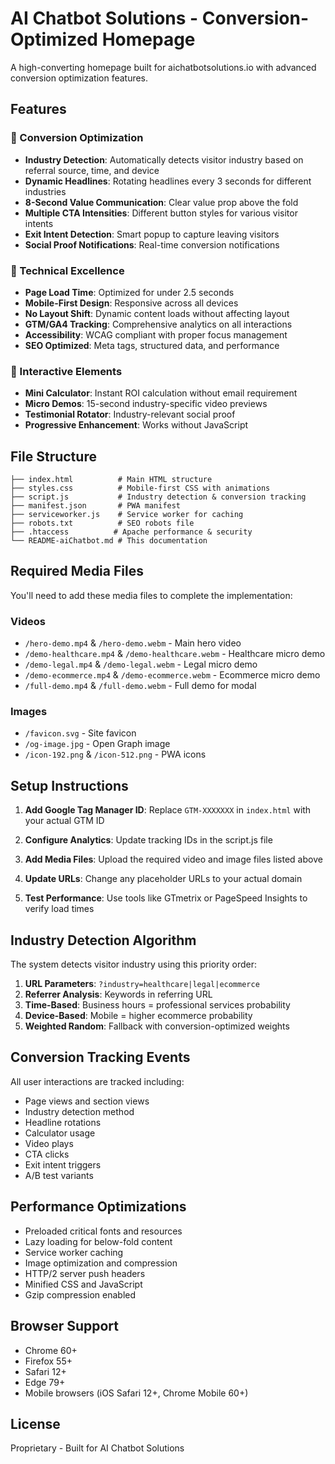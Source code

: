 # AI Chatbot Solutions - Conversion-Optimized Homepage

A high-converting homepage built for aichatbotsolutions.io with advanced conversion optimization features.

## Features

### 🎯 Conversion Optimization
- **Industry Detection**: Automatically detects visitor industry based on referral source, time, and device
- **Dynamic Headlines**: Rotating headlines every 3 seconds for different industries
- **8-Second Value Communication**: Clear value prop above the fold
- **Multiple CTA Intensities**: Different button styles for various visitor intents
- **Exit Intent Detection**: Smart popup to capture leaving visitors
- **Social Proof Notifications**: Real-time conversion notifications

### 📱 Technical Excellence
- **Page Load Time**: Optimized for under 2.5 seconds
- **Mobile-First Design**: Responsive across all devices
- **No Layout Shift**: Dynamic content loads without affecting layout
- **GTM/GA4 Tracking**: Comprehensive analytics on all interactions
- **Accessibility**: WCAG compliant with proper focus management
- **SEO Optimized**: Meta tags, structured data, and performance

### 🧮 Interactive Elements
- **Mini Calculator**: Instant ROI calculation without email requirement
- **Micro Demos**: 15-second industry-specific video previews
- **Testimonial Rotator**: Industry-relevant social proof
- **Progressive Enhancement**: Works without JavaScript

## File Structure

```
├── index.html          # Main HTML structure
├── styles.css          # Mobile-first CSS with animations
├── script.js           # Industry detection & conversion tracking
├── manifest.json       # PWA manifest
├── serviceworker.js    # Service worker for caching
├── robots.txt          # SEO robots file
├── .htaccess          # Apache performance & security
└── README-aiChatbot.md # This documentation
```

## Required Media Files

You'll need to add these media files to complete the implementation:

### Videos
- `/hero-demo.mp4` & `/hero-demo.webm` - Main hero video
- `/demo-healthcare.mp4` & `/demo-healthcare.webm` - Healthcare micro demo
- `/demo-legal.mp4` & `/demo-legal.webm` - Legal micro demo  
- `/demo-ecommerce.mp4` & `/demo-ecommerce.webm` - Ecommerce micro demo
- `/full-demo.mp4` & `/full-demo.webm` - Full demo for modal

### Images
- `/favicon.svg` - Site favicon
- `/og-image.jpg` - Open Graph image
- `/icon-192.png` & `/icon-512.png` - PWA icons

## Setup Instructions

1. **Add Google Tag Manager ID**: Replace `GTM-XXXXXXX` in `index.html` with your actual GTM ID

2. **Configure Analytics**: Update tracking IDs in the script.js file

3. **Add Media Files**: Upload the required video and image files listed above

4. **Update URLs**: Change any placeholder URLs to your actual domain

5. **Test Performance**: Use tools like GTmetrix or PageSpeed Insights to verify load times

## Industry Detection Algorithm

The system detects visitor industry using this priority order:

1. **URL Parameters**: `?industry=healthcare|legal|ecommerce`
2. **Referrer Analysis**: Keywords in referring URL
3. **Time-Based**: Business hours = professional services probability  
4. **Device-Based**: Mobile = higher ecommerce probability
5. **Weighted Random**: Fallback with conversion-optimized weights

## Conversion Tracking Events

All user interactions are tracked including:

- Page views and section views
- Industry detection method
- Headline rotations
- Calculator usage
- Video plays
- CTA clicks
- Exit intent triggers
- A/B test variants

## Performance Optimizations

- Preloaded critical fonts and resources
- Lazy loading for below-fold content
- Service worker caching
- Image optimization and compression
- HTTP/2 server push headers
- Minified CSS and JavaScript
- Gzip compression enabled

## Browser Support

- Chrome 60+
- Firefox 55+
- Safari 12+
- Edge 79+
- Mobile browsers (iOS Safari 12+, Chrome Mobile 60+)

## License

Proprietary - Built for AI Chatbot Solutions